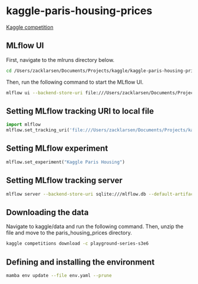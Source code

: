 # kaggle-paris-housing-prices

[Kaggle competition](https://www.kaggle.com/competitions/playground-series-s3e6/overview)

## MLflow UI

First, navigate to the mlruns directory below.

```bash
cd /Users/zacklarsen/Documents/Projects/kaggle/kaggle-paris-housing-prices/mlruns/
```

Then, run the following command to start the MLflow UI.

```bash
mlflow ui --backend-store-uri file:///Users/zacklarsen/Documents/Projects/kaggle/kaggle-paris-housing-prices/mlruns/
```

## Setting MLflow tracking URI to local file

```python
import mlflow
mlflow.set_tracking_uri('file:///Users/zacklarsen/Documents/Projects/kaggle/kaggle-paris-housing-prices/mlruns/')
```

## Setting MLflow experiment

```python
mlflow.set_experiment("Kaggle Paris Housing")
```

## Setting MLflow tracking server

```bash
mlflow server --backend-store-uri sqlite:///mlflow.db --default-artifact-root ./mlruns --host
```

## Downloading the data

Navigate to kaggle/data and run the following command. Then, unzip the file and move to the paris_housing_prices directory.

```bash
kaggle competitions download -c playground-series-s3e6
```

## Defining and installing the environment

```bash
mamba env update --file env.yaml --prune
```
